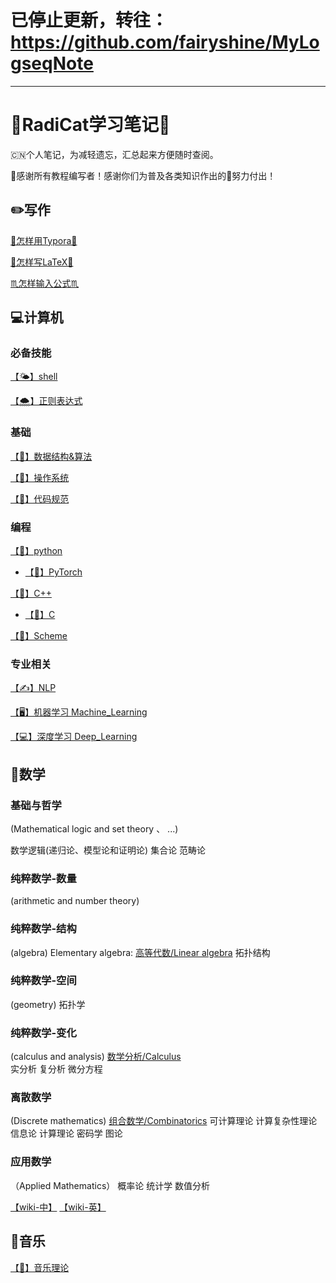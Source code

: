 # 已停止更新，转往：https://github.com/fairyshine/MyLogseqNote



---

# 🌲RadiCat学习笔记🌲

🇨🇳个人笔记，为减轻遗忘，汇总起来方便随时查阅。

🙏感谢所有教程编写者！感谢你们为普及各类知识作出的💪努力付出！

## ✏️写作

[📓怎样用Typora📓](HowToNoteMD.md)

[📄怎样写LaTeX📄](HowToTex.md)

[♏️怎样输入公式♏️](HowToTypeFormula.md)


## 💻计算机

### 必备技能

[【🌤】shell](shell.md)

[【🌨】正则表达式](RE.md)

### 基础

[【🍎】数据结构&算法](DataStructure&Algorithm.md)

[【🍄】操作系统](OS.md)

[【🍉】代码规范](HowToCode.md)

### 编程

[【🍔】python](Python.md)

- [【🌭】PyTorch](PyTorch.md)

[【🍟】C++](C++.md)

- [【🧀】C](C.md)

[【🍞】Scheme](Scheme.md)

### 专业相关

[【✍️】NLP](NLP.md)

[【🖥】机器学习 Machine_Learning](MachineLearning.md)

[【💻】深度学习 Deep_Learning](DeepLearning.md)



## 📐数学

### 基础与哲学 

(Mathematical logic and set theory 、 ...)

数学逻辑(递归论、模型论和证明论)  集合论  范畴论

### 纯粹数学-数量 

(arithmetic and number theory)



### 纯粹数学-结构 

(algebra)
Elementary algebra:
[高等代数/Linear algebra](LinearAlgebra.md)  拓扑结构

### 纯粹数学-空间 

(geometry)
拓扑学

### 纯粹数学-变化 

(calculus and analysis)
[数学分析/Calculus](Calculus.md)  
实分析  复分析  微分方程

### 离散数学 

(Discrete mathematics)
[组合数学/Combinatorics](Combinatorics.md)
可计算理论  计算复杂性理论  信息论  计算理论  密码学  图论

### 应用数学

（Applied Mathematics）
概率论  统计学  数值分析



[【wiki-中】](https://zh.wikipedia.org/zh-cn/数学) [【wiki-英】](https://en.wikipedia.org/wiki/Mathematics)

## 🎵音乐

[【🎼】音乐理论](Music.md)
